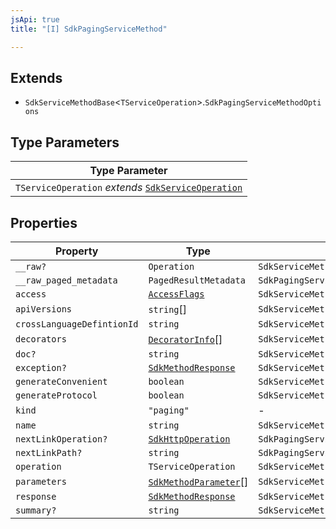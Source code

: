 ```yaml
---
jsApi: true
title: "[I] SdkPagingServiceMethod"

---
```

## Extends

- `SdkServiceMethodBase`<`TServiceOperation`\>.`SdkPagingServiceMethodOptions`

## Type Parameters

| Type Parameter |
| ------ |
| `TServiceOperation` *extends* [`SdkServiceOperation`](../type-aliases/SdkServiceOperation.md) |

## Properties

| Property | Type | Inherited from |
| ------ | ------ | ------ |
| `__raw?` | `Operation` | `SdkServiceMethodBase.__raw` |
| `__raw_paged_metadata` | `PagedResultMetadata` | `SdkPagingServiceMethodOptions.__raw_paged_metadata` |
| `access` | [`AccessFlags`](../type-aliases/AccessFlags.md) | `SdkServiceMethodBase.access` |
| `apiVersions` | `string`[] | `SdkServiceMethodBase.apiVersions` |
| `crossLanguageDefintionId` | `string` | `SdkServiceMethodBase.crossLanguageDefintionId` |
| `decorators` | [`DecoratorInfo`](DecoratorInfo.md)[] | `SdkServiceMethodBase.decorators` |
| `doc?` | `string` | `SdkServiceMethodBase.doc` |
| `exception?` | [`SdkMethodResponse`](SdkMethodResponse.md) | `SdkServiceMethodBase.exception` |
| `generateConvenient` | `boolean` | `SdkServiceMethodBase.generateConvenient` |
| `generateProtocol` | `boolean` | `SdkServiceMethodBase.generateProtocol` |
| `kind` | `"paging"` | - |
| `name` | `string` | `SdkServiceMethodBase.name` |
| `nextLinkOperation?` | [`SdkHttpOperation`](SdkHttpOperation.md) | `SdkPagingServiceMethodOptions.nextLinkOperation` |
| `nextLinkPath?` | `string` | `SdkPagingServiceMethodOptions.nextLinkPath` |
| `operation` | `TServiceOperation` | `SdkServiceMethodBase.operation` |
| `parameters` | [`SdkMethodParameter`](SdkMethodParameter.md)[] | `SdkServiceMethodBase.parameters` |
| `response` | [`SdkMethodResponse`](SdkMethodResponse.md) | `SdkServiceMethodBase.response` |
| `summary?` | `string` | `SdkServiceMethodBase.summary` |

